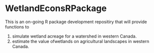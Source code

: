 # WetlandEconsRPackage
This is an on-going R package development repositiry that will provide functions to  

1. simulate wetland acreage for a watershed in western Canada.   
2. estimate the value ofwetlands on agricultural landscapes in western Canada.
